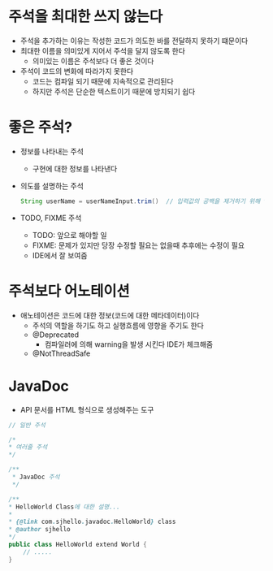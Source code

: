 # 주석을 최대한 쓰지 않는다

- 주석을 추가하는 이유는 작성한 코드가 의도한 바를 전달하지 못하기 떄문이다
- 최대한 이름을 의미있게 지어서 주석을 달지 않도록 한다
    - 의미있는 이름은 주석보다 더 좋은 것이다
- 주석이 코드의 변화에 따라가지 못한다
    - 코드는 컴파일 되기 때문에 지속적으로 관리된다
    - 하지만 주석은 단순한 텍스트이기 때문에 방치되기 쉽다

# 좋은 주석?

- 정보를 나타내는 주석
    - 구현에 대한 정보를 나타낸다
- 의도를 설명하는 주석

    ```java
    String userName = userNameInput.trim()  // 입력값의 공백을 제거하기 위해 trim이 필요하다
    ```

- TODO, FIXME 주석
    - TODO: 앞으로 해야할 일
    - FIXME: 문제가 있지만 당장 수정할 필요는 없을때 추후에는 수정이 필요
    - IDE에서 잘 보여줌

# 주석보다 어노테이션

- 애노테이션은 코드에 대한 정보(코드에 대한 메타데이터)이다
    - 주석의 역할을 하기도 하고 실행흐름에 영향을 주기도 한다
    - @Deprecated
        - 컴파일러에 의해 warning을 발생 시킨다 IDE가 체크해줌
    - @NotThreadSafe


# JavaDoc

- API 문서를 HTML 형식으로 생성해주는 도구

```java
// 일반 주석

/*
* 여러줄 주석
*/

/**
 * JavaDoc 주석
 */
```

```java
/**
* HelloWorld Class에 대한 설명...
*
* {@link com.sjhello.javadoc.HelloWorld} class
* @author sjhello
*/
public class HelloWorld extend World {
	// .....
}
```
